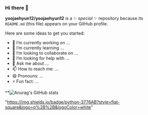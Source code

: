 ### Hi there 👋


**yoojaehyun12/yoojaehyun12** is a ✨ _special_ ✨ repository because its `README.md` (this file) appears on your GitHub profile.

Here are some ideas to get you started:

- 🔭 I’m currently working on ...
- 🌱 I’m currently learning ...
- 👯 I’m looking to collaborate on ...
- 🤔 I’m looking for help with ...
- 💬 Ask me about ...
- 📫 How to reach me: ...
- 😄 Pronouns: ...
- ⚡ Fun fact: ...

**![Anurag's GitHub stats](https://github-readme-stats.vercel.app/api?username=yoojaehyun12&show_icons=true&theme=synthwave)


"https://img.shields.io/badge/python-3776AB?style=flat-square&logo=p%2B%2B&logoColor=white"
